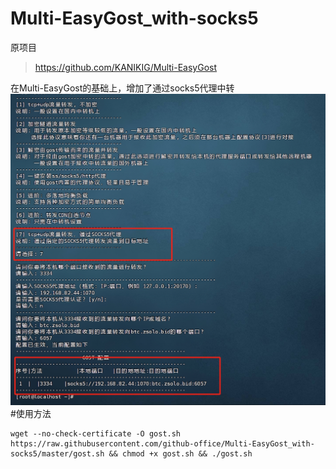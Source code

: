 # Multi-EasyGost_with-socks5
原项目
>https://github.com/KANIKIG/Multi-EasyGost


在Multi-EasyGost的基础上，增加了通过socks5代理中转
![](https://raw.githubusercontent.com/github-office/Multi-EasyGost_with-socks5/master/说明.png)
#使用方法

```shell
wget --no-check-certificate -O gost.sh https://raw.githubusercontent.com/github-office/Multi-EasyGost_with-socks5/master/gost.sh && chmod +x gost.sh && ./gost.sh
```

